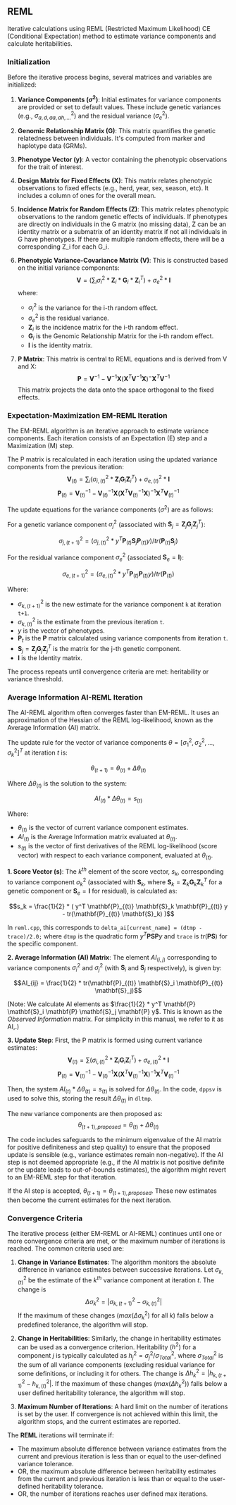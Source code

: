 ## REML

Iterative calculations using REML (Restricted Maximum Likelihood) CE (Conditional Expectation) method to estimate variance components and calculate heritabilities.

### Initialization

Before the iterative process begins, several matrices and variables are initialized:

1.  **Variance Components ($\sigma^2$)**: Initial estimates for variance components are provided or set to default values. These include genetic variances (e.g., $\sigma^2_{a,d,aa,ah,...}$) and the residual variance ($\sigma^2_e$).

2.  **Genomic Relationship Matrix (G)**: This matrix quantifies the genetic relatedness between individuals. It's computed from marker and haplotype data (GRMs).

3.  **Phenotype Vector (y)**: A vector containing the phenotypic observations for the trait of interest.

4.  **Design Matrix for Fixed Effects (X)**: This matrix relates phenotypic observations to fixed effects (e.g., herd, year, sex, season, etc). It includes a column of ones for the overall mean.

5.  **Incidence Matrix for Random Effects (Z)**: This matrix relates phenotypic observations to the random genetic effects of individuals. If phenotypes are directly on individuals in the G matrix (no missing data), Z can be an identity matrix or a submatrix of an identity matrix if not all individuals in G have phenotypes. If there are multiple random effects, there will be a corresponding Z_i for each G_i.

6.  **Phenotypic Variance-Covariance Matrix (V)**: This is constructed based on the initial variance components:
    $$\mathbf{V} = (\sum_i \sigma^2_i * \mathbf{Z}_i * \mathbf{G}_i * \mathbf{Z}_i^T ) + \sigma^2_e * \mathbf{I}$$
    where:
    *   $\sigma^2_i$ is the variance for the i-th random effect.
    *   $\sigma^2_e$ is the residual variance.
    *   $\mathbf{Z}_i$ is the incidence matrix for the i-th random effect.
    *   $\mathbf{G}_i$ is the Genomic Relationship Matrix for the i-th random effect.
    *   $\mathbf{I}$ is the identity matrix.

7.  **P Matrix**: This matrix is central to REML equations and is derived from V and X:
    $$\mathbf{P} = \mathbf{V}^{-1} - \mathbf{V}^{-1}\mathbf{X}(\mathbf{X}^T \mathbf{V}^{-1}\mathbf{X})^{-}\mathbf{X}^T \mathbf{V}^{-1}$$
    This matrix projects the data onto the space orthogonal to the fixed effects.

### Expectation-Maximization EM-REML Iteration

The EM-REML algorithm is an iterative approach to estimate variance components. Each iteration consists of an Expectation (E) step and a Maximization (M) step. 

The P matrix is recalculated in each iteration using the updated variance components from the previous iteration: 
$$\mathbf{V}_{(t)} = \sum_i (\sigma^2_{i,(t)} * \mathbf{Z}_i \mathbf{G}_i \mathbf{Z}_i^T) + \sigma^2_{e,(t)} * \mathbf{I}$$
$$\mathbf{P}_{(t)} = \mathbf{V}_{(t)}^{-1} - \mathbf{V}_{(t)}^{-1}\mathbf{X}(\mathbf{X}^T \mathbf{V}_{(t)}^{-1}\mathbf{X})^{-1}\mathbf{X}^T \mathbf{V}_{(t)}^{-1}$$

The update equations for the variance components ($\sigma^2$) are as follows:

For a genetic variance component $\sigma^2_j$ (associated with $\mathbf{S}_j = \mathbf{Z}_j \mathbf{G}_j \mathbf{Z}_j^T$):

$$\sigma^2_{j,(t+1)} = (\sigma^2_{j,(t)} * y^T \mathbf{P}_{(t)} \mathbf{S}_j \mathbf{P}_{(t)} y) / tr(\mathbf{P}_{(t)} \mathbf{S}_j)$$

For the residual variance component $\sigma^2_e$ (associated $\mathbf{S}_e = \mathbf{I}$):

$$\sigma^2_{e,(t+1)} = (\sigma^2_{e,(t)} * y^T \mathbf{P}_{(t)} \mathbf{P}_{(t)} y) / tr(\mathbf{P}_{(t)})$$

Where:
*   $`\sigma^2_{k,(t+1)}`$ is the new estimate for the variance component `k` at iteration `t+1`.
*   $`\sigma^2_{k,(t)}`$ is the estimate from the previous iteration `t`.
*   $`y`$ is the vector of phenotypes.
*   $`\mathbf{P}_{t}`$ is the $\mathbf{P}$ matrix calculated using variance components from iteration `t`.
*   $`\mathbf{S}_j = \mathbf{Z}_j \mathbf{G}_j \mathbf{Z}_j^T`$ is the matrix for the j-th genetic component.
*   $`\mathbf{I}`$ is the Identity matrix.

The process repeats until convergence criteria are met: heritability or variance threshold.

### Average Information AI-REML Iteration

The AI-REML algorithm often converges faster than EM-REML. It uses an approximation of the Hessian of the REML log-likelihood, known as the Average Information (AI) matrix.

The update rule for the vector of variance components $\theta = [\sigma^2_1, \sigma^2_2, ..., \sigma^2_k]^T$ at iteration $`t`$ is:

$$\theta_{(t+1)} = \theta_{(t)} + \Delta\theta_{(t)}$$

Where $\Delta\theta_{(t)}$ is the solution to the system:

$$AI_{(t)} * \Delta\theta_{(t)} = s_{(t)}$$

Where:

*   $`\theta_{(t)}`$ is the vector of current variance component estimates.
*   $`AI_{(t)}`$ is the Average Information matrix evaluated at $\theta_{(t)}$.
*   $`s_{(t)}`$ is the vector of first derivatives of the REML log-likelihood (score vector) with respect to each variance component, evaluated at $\theta_{(t)}$.

**1. Score Vector (s)**:
The $k^{th}$ element of the score vector, $s_k$, corresponding to variance component $\sigma^2_k$ (associated with $\mathbf{S}_k$, where $\mathbf{S}_k = \mathbf{Z}_k \mathbf{G}_k \mathbf{Z}_k^T$ for a genetic component or $\mathbf{S}_e = \mathbf{I}$ for residual), is calculated as:

$$s_k = \frac{1}{2} * ( y^T \mathbf{P}_{(t)} \mathbf{S}_k \mathbf{P}_{(t)} y - tr(\mathbf{P}_{(t)} \mathbf{S}_k) )$$

In `reml.cpp`, this corresponds to `delta_ai[current_name] = (dtmp - trace)/2.0;` where `dtmp` is the quadratic form $`y^T \mathbf{P} \mathbf{S} \mathbf{P} y`$ and `trace` is $`tr(\mathbf{P} \mathbf{S})`$ for the specific component.

**2. Average Information (AI) Matrix**: 
The element $AI_{(i,j)}$ corresponding to variance components $\sigma^2_i$ and $\sigma^2_j$ (with $\mathbf{S}_i$ and $\mathbf{S}_j$ respectively), is given by:

$$AI_{ij} = \frac{1}{2} * tr(\mathbf{P}_{(t)} \mathbf{S}_i \mathbf{P}_{(t)} \mathbf{S}_j)$$

(Note: We calculate AI elements as $`\frac{1}{2} * y^T \mathbf{P} \mathbf{S}_i \mathbf{P} \mathbf{S}_j \mathbf{P} y`$. This is known as the *Observed Information* matrix. For simplicity in this manual, we refer to it as AI,.)

**3. Update Step**:
First, the P matrix is formed using current variance estimates:
$$\mathbf{V}_{(t)} = \sum (\sigma^2_{i,(t)} * \mathbf{Z}_i \mathbf{G}_i \mathbf{Z}_i^T) + \sigma^2_{e,(t)} * \mathbf{I}$$
$$\mathbf{P}_{(t)} = \mathbf{V}_{(t)}^{-1} - \mathbf{V}_{(t)}^{-1}\mathbf{X}(\mathbf{X}^T \mathbf{V}_{(t)}^{-1}\mathbf{X})^{-1}\mathbf{X}^T \mathbf{V}_{(t)}^{-1}$$

Then, the system $AI_{(t)} * \Delta\theta_{(t)} = s_{(t)}$ is solved for $\Delta\theta_{(t)}$. In the code, `dppsv` is used to solve this, storing the result $\Delta\theta_{(t)}$ in `dltmp`.

The new variance components are then proposed as:
$$\theta_{(t+1),proposed} = \theta_{(t)} + \Delta\theta_{(t)}$$

The code includes safeguards to the minimum eigenvalue of the AI matrix for positive definiteness and step quality) to ensure that the proposed update is sensible (e.g., variance estimates remain non-negative). If the AI step is not deemed appropriate (e.g., if the AI matrix is not positive definite or the update leads to out-of-bounds estimates), the algorithm might revert to an EM-REML step for that iteration.

If the AI step is accepted, $\theta_{(t+1)} = \theta_{(t+1),proposed}$. These new estimates then become the current estimates for the next iteration.

### Convergence Criteria

The iterative process (either EM-REML or AI-REML) continues until one or more convergence criteria are met, or the maximum number of iterations is reached. The common criteria used are:

1.  **Change in Variance Estimates**:
    The algorithm monitors the absolute difference in variance estimates between successive iterations.
    Let $\sigma^2_{k,(t)}$ be the estimate of the $k^{th}$ variance component at iteration $`t`$.
    The change is $$\Delta\sigma^2_k = |\sigma^2_{k,(t+1)} - \sigma^2_{k,(t)}|$$
    If the maximum of these changes $(max(\Delta\sigma^2_k)$ for all $k$) falls below a predefined tolerance, the algorithm will stop.

2.  **Change in Heritabilities**:
    Similarly, the change in heritability estimates can be used as a convergence criterion.
    Heritability ($h^2$) for a component $`j`$ is typically calculated as $h^2_j = \sigma^2_j / \sigma^2_{Total}$, where $\sigma^2_{Total}$ is the sum of all variance components (excluding residual variance for some definitions, or including it for others.
    The change is $\Delta h^2_k = |h^2_{k,(t+1)} - h^2_{k,(t)}|$.
    If the maximum of these changes $(max(\Delta h^2_k))$ falls below a user defined heritability tolerance, the algorithm will stop.

3.  **Maximum Number of Iterations**:
    A hard limit on the number of iterations is set by the user. If convergence is not achieved within this limit, the algorithm stops, and the current estimates are reported.

The **REML** iterations will terminate if:
*   The maximum absolute difference between variance estimates from the current and previous iteration is less than or equal to the user-defined variance tolerance.
*   OR, the maximum absolute difference between heritability estimates from the current and previous iteration is less than or equal to the user-defined heritability tolerance.
*   OR, the number of iterations reaches user defined max iterations.
